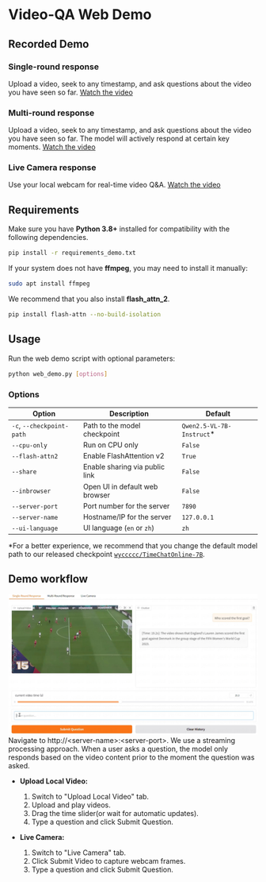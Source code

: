 # Video-QA Web Demo

## Recorded Demo

### Single-round response
Upload a video, seek to any timestamp, and ask questions about the video you have seen so far.
[Watch the video](https://yaolinli.github.io/TimeChat-Online/demo/assets/camera.mp4)
### Multi-round response
Upload a video, seek to any timestamp, and ask questions about the video you have seen so far. The model will actively respond at certain key moments.
[Watch the video](https://yaolinli.github.io/TimeChat-Online/demo/assets/multi_round.mp4)
### Live Camera response
Use your local webcam for real-time video Q&A.
[Watch the video](https://yaolinli.github.io/TimeChat-Online/demo/assets/camera.mp4)



## Requirements
Make sure you have **Python 3.8+** installed for compatibility with the following dependencies.
```bash
pip install -r requirements_demo.txt
```
If your system does not have **ffmpeg**, you may need to install it manually:
```bash
sudo apt install ffmpeg
```
We recommend that you also install **flash_attn_2**.
```bash
pip install flash-attn --no-build-isolation
```

## Usage

Run the web demo script with optional parameters:
```bash
python web_demo.py [options]
```

### Options
| Option                   | Description                       | Default                   |
|--------------------------|-----------------------------------|---------------------------|
| `-c`, `--checkpoint-path`| Path to the model checkpoint      | `Qwen2.5-VL-7B-Instruct`*  |
| `--cpu-only`             | Run on CPU only                   | `False`                   |
| `--flash-attn2`          | Enable FlashAttention v2          | `True`                    |
| `--share`                | Enable sharing via public link    | `False`                   |
| `--inbrowser`            | Open UI in default web browser    | `False`                   |
| `--server-port`          | Port number for the server        | `7890`                    |
| `--server-name`          | Hostname/IP for the server        | `127.0.0.1`               |
| `--ui-language`          | UI language (`en` or `zh`)        | `zh`                      |

*For a better experience, we recommend that you change the default model path to our released checkpoint [`wyccccc/TimeChatOnline-7B`](https://huggingface.co/wyccccc/TimeChatOnline-7B).

## Demo workflow
![demo](assets/demo.jpg)
Navigate to http://\<server-name\>:\<server-port\>. We use a streaming processing approach. When a user asks a question, the model only responds based on the video content prior to the moment the question was asked.
- **Upload Local Video:** 
    1. Switch to "Upload Local Video" tab.
    2. Upload and play videos.
    3. Drag the time slider(or wait for automatic updates).
    4. Type a question and click Submit Question.

- **Live Camera:** 
    1. Switch to "Live Camera" tab.
    2. Click Submit Video to capture webcam frames.
    3. Type a question and click Submit Question.